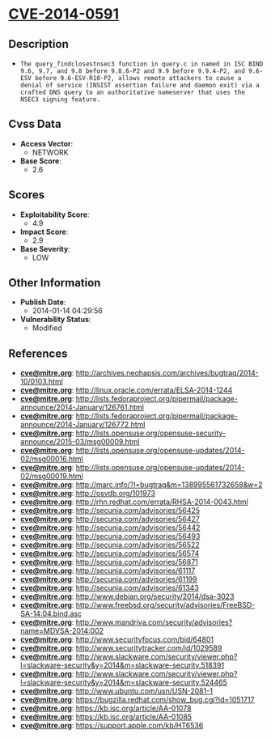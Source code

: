 
# [CVE-2014-0591](http://archives.neohapsis.com/archives/bugtraq/2014-10/0103.html)

## Description

- `The query_findclosestnsec3 function in query.c in named in ISC BIND 9.6, 9.7, and 9.8 before 9.8.6-P2 and 9.9 before 9.9.4-P2, and 9.6-ESV before 9.6-ESV-R10-P2, allows remote attackers to cause a denial of service (INSIST assertion failure and daemon exit) via a crafted DNS query to an authoritative nameserver that uses the NSEC3 signing feature.`

## Cvss Data

- **Access Vector**:
  - NETWORK
- **Base Score**:
  - 2.6

## Scores

- **Exploitability Score**:
  - 4.9
- **Impact Score**:
  - 2.9
- **Base Severity**:
  - LOW

## Other Information

- **Publish Date**:
  - 2014-01-14 04:29:56
- **Vulnerability Status**:
  - Modified

## References

- **cve@mitre.org**: http://archives.neohapsis.com/archives/bugtraq/2014-10/0103.html
- **cve@mitre.org**: http://linux.oracle.com/errata/ELSA-2014-1244
- **cve@mitre.org**: http://lists.fedoraproject.org/pipermail/package-announce/2014-January/126761.html
- **cve@mitre.org**: http://lists.fedoraproject.org/pipermail/package-announce/2014-January/126772.html
- **cve@mitre.org**: http://lists.opensuse.org/opensuse-security-announce/2015-03/msg00009.html
- **cve@mitre.org**: http://lists.opensuse.org/opensuse-updates/2014-02/msg00016.html
- **cve@mitre.org**: http://lists.opensuse.org/opensuse-updates/2014-02/msg00019.html
- **cve@mitre.org**: http://marc.info/?l=bugtraq&m=138995561732658&w=2
- **cve@mitre.org**: http://osvdb.org/101973
- **cve@mitre.org**: http://rhn.redhat.com/errata/RHSA-2014-0043.html
- **cve@mitre.org**: http://secunia.com/advisories/56425
- **cve@mitre.org**: http://secunia.com/advisories/56427
- **cve@mitre.org**: http://secunia.com/advisories/56442
- **cve@mitre.org**: http://secunia.com/advisories/56493
- **cve@mitre.org**: http://secunia.com/advisories/56522
- **cve@mitre.org**: http://secunia.com/advisories/56574
- **cve@mitre.org**: http://secunia.com/advisories/56871
- **cve@mitre.org**: http://secunia.com/advisories/61117
- **cve@mitre.org**: http://secunia.com/advisories/61199
- **cve@mitre.org**: http://secunia.com/advisories/61343
- **cve@mitre.org**: http://www.debian.org/security/2014/dsa-3023
- **cve@mitre.org**: http://www.freebsd.org/security/advisories/FreeBSD-SA-14:04.bind.asc
- **cve@mitre.org**: http://www.mandriva.com/security/advisories?name=MDVSA-2014:002
- **cve@mitre.org**: http://www.securityfocus.com/bid/64801
- **cve@mitre.org**: http://www.securitytracker.com/id/1029589
- **cve@mitre.org**: http://www.slackware.com/security/viewer.php?l=slackware-security&y=2014&m=slackware-security.518391
- **cve@mitre.org**: http://www.slackware.com/security/viewer.php?l=slackware-security&y=2014&m=slackware-security.524465
- **cve@mitre.org**: http://www.ubuntu.com/usn/USN-2081-1
- **cve@mitre.org**: https://bugzilla.redhat.com/show_bug.cgi?id=1051717
- **cve@mitre.org**: https://kb.isc.org/article/AA-01078
- **cve@mitre.org**: https://kb.isc.org/article/AA-01085
- **cve@mitre.org**: https://support.apple.com/kb/HT6536
